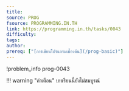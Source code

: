 ```yaml
---
title: 
source: PROG
fsource: PROGRAMMING.IN.TH
link: https://programming.in.th/tasks/0043
difficulty: 
tags: 
author: 
prereq: ["[การเขียนโปรแกรมเบื้องต้น](/prog-basic)"]
---
```


!problem_info prog-0043

!!! warning "คำเตือน"
    บทเรียนนี้ยังไม่สมบูรณ์
